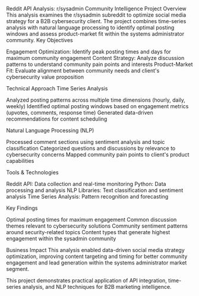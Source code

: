 Reddit API Analysis: r/sysadmin Community Intelligence
Project Overview
This analysis examines the r/sysadmin subreddit to optimize social media strategy for a B2B cybersecurity client. The project combines time-series analysis with natural language processing to identify optimal posting windows and assess product-market fit within the systems administrator community.
Key Objectives

Engagement Optimization: Identify peak posting times and days for maximum community engagement
Content Strategy: Analyze discussion patterns to understand community pain points and interests
Product-Market Fit: Evaluate alignment between community needs and client's cybersecurity value proposition

Technical Approach
Time Series Analysis

Analyzed posting patterns across multiple time dimensions (hourly, daily, weekly)
Identified optimal posting windows based on engagement metrics (upvotes, comments, response time)
Generated data-driven recommendations for content scheduling

Natural Language Processing (NLP)

Processed comment sections using sentiment analysis and topic classification
Categorized questions and discussions by relevance to cybersecurity concerns
Mapped community pain points to client's product capabilities

Tools & Technologies

Reddit API: Data collection and real-time monitoring
Python: Data processing and analysis
NLP Libraries: Text classification and sentiment analysis
Time Series Analysis: Pattern recognition and forecasting

Key Findings

Optimal posting times for maximum engagement
Common discussion themes relevant to cybersecurity solutions
Community sentiment patterns around security-related topics
Content types that generate highest engagement within the sysadmin community

Business Impact
This analysis enabled data-driven social media strategy optimization, improving content targeting and timing for better community engagement and lead generation within the systems administrator market segment.

This project demonstrates practical application of API integration, time-series analysis, and NLP techniques for B2B marketing intelligence.
